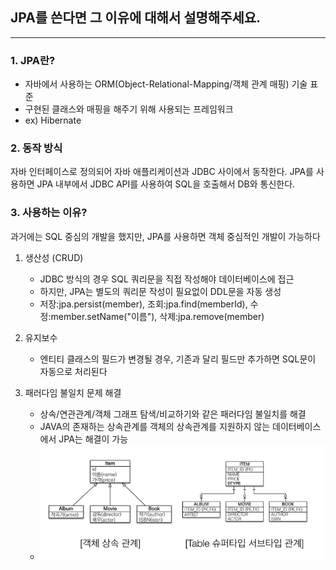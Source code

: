## JPA를 쓴다면 그 이유에 대해서 설명해주세요.

---

### 1. JPA란?
- 자바에서 사용하는 ORM(Object-Relational-Mapping/객체 관계 매핑) 기술 표준
- 구현된 클래스와 매핑을 해주기 위해 사용되는 프레임워크
- ex) Hibernate


### 2. 동작 방식
자바 인터페이스로 정의되어 자바 애플리케이션과 JDBC 사이에서 동작한다.
JPA를 사용하면 JPA 내부에서 JDBC API를 사용하여 SQL을 호출해서 DB와 통신한다.


### 3. 사용하는 이유?
과거에는 SQL 중심의 개발을 했지만, JPA를 사용하면 객체 중심적인 개발이 가능하다

1. 생산성 (CRUD)
   - JDBC 방식의 경우 SQL 쿼리문을 직접 작성해야 데이터베이스에 접근
   - 하지만, JPA는 별도의 쿼리문 작성이 필요없이 DDL문을 자동 생성
   - 저장:jpa.persist(member), 조회:jpa.find(memberId), 수정:member.setName("이름"), 삭제:jpa.remove(member)

2. 유지보수
   - 엔티티 클래스의 필드가 변경될 경우, 기존과 달리 필드만 추가하면 SQL문이 자동으로 처리된다
   
3. 패러다임 불일치 문제 해결
   - 상속/연관관계/객체 그래프 탐색/비교하기와 같은 패러다임 불일치를 해결
   - JAVA의 존재하는 상속관계를 객체의 상속관계를 지원하지 않는 데이터베이스에서 JPA는 해결이 가능
   - ![JPA를 사용한 패러다임 불일치 문제 해결 방식](img_1.png)